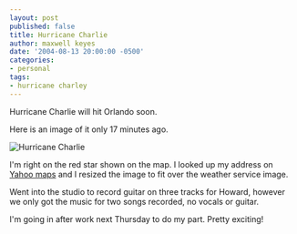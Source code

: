 ```yaml
---
layout: post
published: false
title: Hurricane Charlie
author: maxwell keyes
date: '2004-08-13 20:00:00 -0500'
categories:
- personal
tags:
- hurricane charley
---
```


Hurricane Charlie will hit Orlando soon.

Here is an image of it only 17 minutes ago.

![Hurricane Charlie]({{site.assets.url_prefix}}/images/posts/hurricane-charlie.gif "Hurricane Charlie")

I'm right on the red star shown on the map. I looked up my address on [Yahoo
maps](http://maps.yahoo.com/) and I resized the image to fit over the weather
service image.

Went into the studio to record guitar on three tracks for Howard, however we
only got the music for two songs recorded, no vocals or guitar.

I'm going in after work next Thursday to do my part. Pretty exciting!
